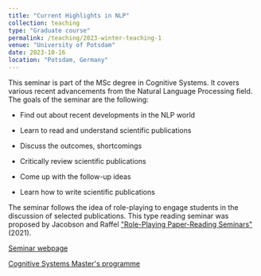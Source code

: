 ```yaml
---
title: "Current Highlights in NLP"
collection: teaching
type: "Graduate course"
permalink: /teaching/2023-winter-teaching-1
venue: "University of Potsdam"
date: 2023-10-16
location: "Potsdam, Germany"
---
```


This seminar is part of the MSc degree in Cognitive Systems. It covers various recent advancements from the Natural Language Processing field. The goals of the seminar are the following:

- Find out about recent developments in the NLP world

- Learn to read and understand scientific publications

- Discuss the outcomes, shortcomings

- Critically review scientific publications

- Come up with the follow-up ideas

- Learn how to write scientific publications

The seminar follows the idea of role-playing to engage students in the discussion of selected publications. This type reading seminar was proposed by Jacobson and Raffel ["Role-Playing Paper-Reading Seminars"](https://colinraffel.com/blog/role-playing-seminar.html) (2021).

[Seminar webpage](https://web.archive.org/web/20231005080741/https://puls.uni-potsdam.de/qisserver/rds?state=verpublish&status=init&vmfile=no&publishid=103191&moduleCall=webInfo&publishConfFile=webInfo&publishSubDir=veranstaltung)

[Cognitive Systems Master's programme](https://www.ling.uni-potsdam.de/cogsys/program.html)
